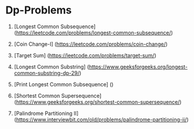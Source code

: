 # Dp-Problems
1) [Longest Common Subsequence] (https://leetcode.com/problems/longest-common-subsequence/)

2) [Coin Change-I] (https://leetcode.com/problems/coin-change/)

3) [Target Sum] (https://leetcode.com/problems/target-sum/)

4) [Longest Common Substring] (https://www.geeksforgeeks.org/longest-common-substring-dp-29/)

5) [Print Longest Common Subsequence] ()

6) [Shortest Common Supersequence] (https://www.geeksforgeeks.org/shortest-common-supersequence/)

7) [Palindrome Partitioning II] (https://www.interviewbit.com/old/problems/palindrome-partitioning-ii/)
